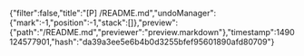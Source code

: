{"filter":false,"title":"[P] /README.md","undoManager":{"mark":-1,"position":-1,"stack":[]},"preview":{"path":"/README.md","previewer":"preview.markdown"},"timestamp":1490124577901,"hash":"da39a3ee5e6b4b0d3255bfef95601890afd80709"}